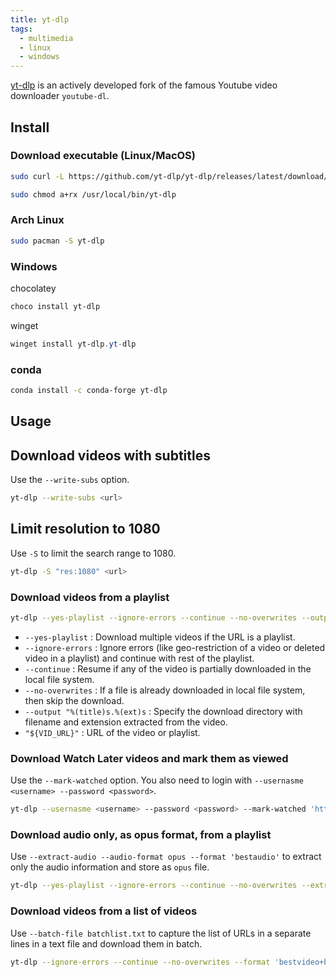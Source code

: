 ```yaml
---
title: yt-dlp
tags:
  - multimedia
  - linux
  - windows
---
```


[yt-dlp](https://github.com/yt-dlp/yt-dlp) is an actively developed fork of the famous Youtube video downloader `youtube-dl`.

## Install

### Download executable (Linux/MacOS)

```sh
sudo curl -L https://github.com/yt-dlp/yt-dlp/releases/latest/download/yt-dlp -o /usr/local/bin/yt-dlp

sudo chmod a+rx /usr/local/bin/yt-dlp
```

### Arch Linux

```sh
sudo pacman -S yt-dlp
```

### Windows

chocolatey

```powershell
choco install yt-dlp
```

winget

```powershell
winget install yt-dlp.yt-dlp
```

### conda

```sh
conda install -c conda-forge yt-dlp
```

## Usage

## Download videos with subtitles

Use the `--write-subs` option.

```sh
yt-dlp --write-subs <url>
```

## Limit resolution to 1080

Use `-S` to limit the search range to 1080.

```sh
yt-dlp -S "res:1080" <url>
```

### Download videos from a playlist


```sh
yt-dlp --yes-playlist --ignore-errors --continue --no-overwrites --output "%(title)s.%(ext)s" <playlist_url>
```

- `--yes-playlist` : Download multiple videos if the URL is a playlist.
- `--ignore-errors` : Ignore errors (like geo-restriction of a video or deleted video in a playlist) and continue with rest of the playlist.
- `--continue` : Resume if any of the video is partially downloaded in the local file system.
- `--no-overwrites` : If a file is already downloaded in local file system, then skip the download.
- `--output "%(title)s.%(ext)s` : Specify the download directory with filename and extension extracted from the video.
- `"${VID_URL}"` : URL of the video or playlist.

### Download Watch Later videos and mark them as viewed

Use the `--mark-watched` option. You also need to login with `--usernasme <username> --password <password>`.

```sh
yt-dlp --usernasme <username> --password <password> --mark-watched 'https://www.youtube.com/playlist?list=WL'
```

### Download audio only, as opus format, from a playlist

Use `--extract-audio --audio-format opus --format 'bestaudio'` to extract only the audio information and store as `opus` file.

```sh
yt-dlp --yes-playlist --ignore-errors --continue --no-overwrites --extract-audio --audio-format opus --format 'bestaudio' --output "%(title)s.%(ext)s" "${URL}"
```

### Download videos from a list of videos

Use `--batch-file batchlist.txt` to capture the list of URLs in a separate lines in a text file and download them in batch.

```sh
yt-dlp --ignore-errors --continue --no-overwrites --format 'bestvideo+bestaudio' --batch-file batchlist.txt --output "%(title)s.%(ext)s"
```
